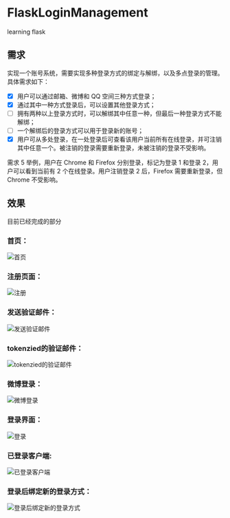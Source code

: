 # FlaskLoginManagement
learning flask

## 需求
实现一个账号系统，需要实现多种登录方式的绑定与解绑，以及多点登录的管理。具体需求如下：

- [x] 用户可以通过邮箱、微博和 QQ 空间三种方式登录；
- [x] 通过其中一种方式登录后，可以设置其他登录方式；
- [ ] 拥有两种以上登录方式时，可以解绑其中任意一种，但最后一种登录方式不能解绑；
- [ ] 一个解绑后的登录方式可以用于登录新的账号；
- [x] 用户可从多处登录，在一处登录后可查看该用户当前所有在线登录，并可注销其中任意一个。被注销的登录需要重新登录，未被注销的登录不受影响。

需求 5 举例，用户在 Chrome 和 Firefox 分别登录，标记为登录 1 和登录 2，用户可以看到当前有 2 个在线登录。用户注销登录 2 后，Firefox 需要重新登录，但 Chrome 不受影响。


## 效果

目前已经完成的部分

### 首页：
![首页](http://ww3.sinaimg.cn/large/bfe31badjw1f1wdau27g3j20hs0vkt9q.jpg)

### 注册页面：
![注册](http://ww1.sinaimg.cn/large/bfe31badjw1f1wdbao1jyj20hs0vkaba.jpg)

### 发送验证邮件：
![发送验证邮件](http://ww4.sinaimg.cn/large/bfe31badjw1f1wdbw6nuzj20hs0vk75g.jpg)

### tokenzied的验证邮件：
![tokenzied的验证邮件](http://ww3.sinaimg.cn/large/bfe31badjw1f1wdcg5fcaj20hs0vkdht.jpg)

### 微博登录：
![微博登录](http://ww2.sinaimg.cn/large/bfe31badgw1f208e8jzuej20l80clwfx.jpg)

### 登录界面：
![登录](http://ww4.sinaimg.cn/large/bfe31badjw1f1wd8753pej20hs0vkgmr.jpg)

### 已登录客户端:
![已登录客户端](http://ww3.sinaimg.cn/large/bfe31badjw1f1wd9pk8cwj20hs0vkac9.jpg)

### 登录后绑定新的登录方式：
![登录后绑定新的登录方式](http://ww3.sinaimg.cn/large/bfe31badgw1f208emsf3vj20ul0ao0uf.jpg)
